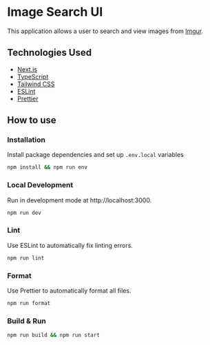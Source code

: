 # Image Search UI

This application allows a user to search and view images from [Imgur](https://imgur.com/).

## Technologies Used

- [Next.js](https://nextjs.org/)
- [TypeScript](https://www.typescriptlang.org/)
- [Tailwind CSS](https://tailwindcss.com/)
- [ESLint](https://eslint.org/)
- [Prettier](https://prettier.io/)

## How to use

### Installation

Install package dependencies and set up `.env.local` variables

```bash
npm install && npm run env
```

### Local Development

Run in development mode at http://localhost:3000.

```bash
npm run dev
```

### Lint

Use ESLint to automatically fix linting errors.

```bash
npm run lint
```

### Format

Use Prettier to automatically format all files.

```bash
npm run format
```

### Build & Run

```bash
npm run build && npm run start
```
